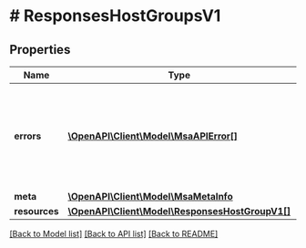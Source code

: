 # # ResponsesHostGroupsV1

## Properties

Name | Type | Description | Notes
------------ | ------------- | ------------- | -------------
**errors** | [**\OpenAPI\Client\Model\MsaAPIError[]**](MsaAPIError.md) | A collection of any errors which occurred during execution of the request |
**meta** | [**\OpenAPI\Client\Model\MsaMetaInfo**](MsaMetaInfo.md) |  |
**resources** | [**\OpenAPI\Client\Model\ResponsesHostGroupV1[]**](ResponsesHostGroupV1.md) |  |

[[Back to Model list]](../../README.md#models) [[Back to API list]](../../README.md#endpoints) [[Back to README]](../../README.md)
